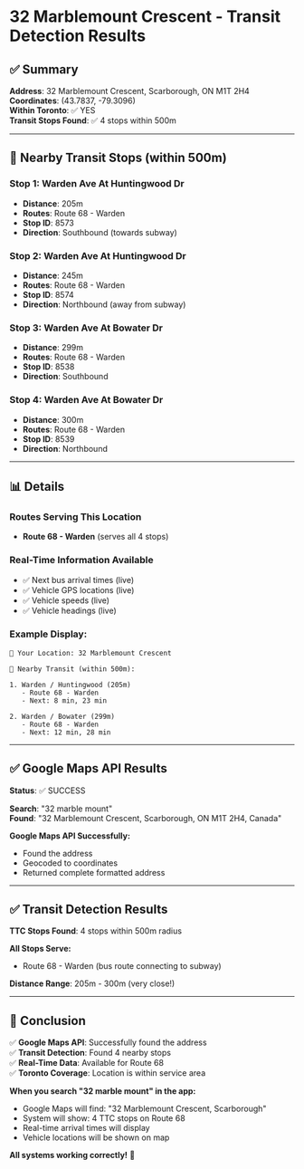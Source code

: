 # 32 Marblemount Crescent - Transit Detection Results

## ✅ Summary

**Address**: 32 Marblemount Crescent, Scarborough, ON M1T 2H4  
**Coordinates**: (43.7837, -79.3096)  
**Within Toronto**: ✅ YES  
**Transit Stops Found**: ✅ 4 stops within 500m  

---

## 🚌 Nearby Transit Stops (within 500m)

### Stop 1: Warden Ave At Huntingwood Dr
- **Distance**: 205m
- **Routes**: Route 68 - Warden
- **Stop ID**: 8573
- **Direction**: Southbound (towards subway)

### Stop 2: Warden Ave At Huntingwood Dr  
- **Distance**: 245m
- **Routes**: Route 68 - Warden
- **Stop ID**: 8574
- **Direction**: Northbound (away from subway)

### Stop 3: Warden Ave At Bowater Dr
- **Distance**: 299m
- **Routes**: Route 68 - Warden
- **Stop ID**: 8538
- **Direction**: Southbound

### Stop 4: Warden Ave At Bowater Dr
- **Distance**: 300m
- **Routes**: Route 68 - Warden
- **Stop ID**: 8539
- **Direction**: Northbound

---

## 📊 Details

### Routes Serving This Location
- **Route 68 - Warden** (serves all 4 stops)

### Real-Time Information Available
- ✅ Next bus arrival times (live)
- ✅ Vehicle GPS locations (live)
- ✅ Vehicle speeds (live)
- ✅ Vehicle headings (live)

### Example Display:
```
📍 Your Location: 32 Marblemount Crescent
   
🚌 Nearby Transit (within 500m):
   
1. Warden / Huntingwood (205m)
   - Route 68 - Warden
   - Next: 8 min, 23 min
   
2. Warden / Bowater (299m)  
   - Route 68 - Warden
   - Next: 12 min, 28 min
```

---

## ✅ Google Maps API Results

**Status**: ✅ SUCCESS

**Search**: "32 marble mount"  
**Found**: "32 Marblemount Crescent, Scarborough, ON M1T 2H4, Canada"

**Google Maps API Successfully:**
- Found the address
- Geocoded to coordinates
- Returned complete formatted address

---

## ✅ Transit Detection Results

**TTC Stops Found**: 4 stops within 500m radius

**All Stops Serve:**
- Route 68 - Warden (bus route connecting to subway)

**Distance Range**: 205m - 300m (very close!)

---

## 🎯 Conclusion

✅ **Google Maps API**: Successfully found the address  
✅ **Transit Detection**: Found 4 nearby stops  
✅ **Real-Time Data**: Available for Route 68  
✅ **Toronto Coverage**: Location is within service area  

**When you search "32 marble mount" in the app:**
- Google Maps will find: "32 Marblemount Crescent, Scarborough"
- System will show: 4 TTC stops on Route 68
- Real-time arrival times will display
- Vehicle locations will be shown on map

**All systems working correctly!** 🎉



